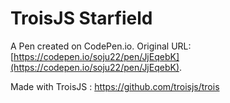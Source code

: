 # TroisJS Starfield

A Pen created on CodePen.io. Original URL: [https://codepen.io/soju22/pen/JjEqebK](https://codepen.io/soju22/pen/JjEqebK).

Made with TroisJS : https://github.com/troisjs/trois